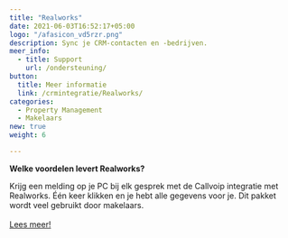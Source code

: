 ```yaml
---
title: "Realworks"
date: 2021-06-03T16:52:17+05:00
logo: "/afasicon_vd5rzr.png"
description: Sync je CRM-contacten en -bedrijven.
meer_info:
  - title: Support
    url: /ondersteuning/
button:
  title: Meer informatie
  link: /crmintegratie/Realworks/
categories:
  - Property Management
  - Makelaars
new: true
weight: 6

---
```


**Welke voordelen levert Realworks?**

Krijg een melding op je PC bij elk gesprek met de Callvoip integratie met Realworks. Één keer klikken en je hebt alle gegevens voor je. Dit pakket wordt veel gebruikt door makelaars.<br><br><a href="/crmintegratie/Realworks/" class="button">Lees meer!</a>
